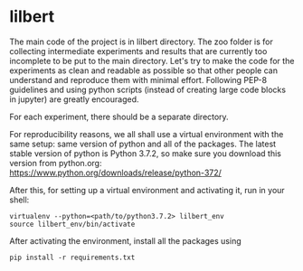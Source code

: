 # lilbert

The main code of the project is in lilbert directory. The zoo folder is for collecting intermediate experiments and results that are currently too incomplete to be put to the main directory. Let's try to make the code for the experiments as clean and readable as possible so that other people can understand and reproduce them with minimal effort. Following PEP-8 guidelines and using python scripts (instead of creating large code blocks in jupyter) are greatly encouraged.

For each experiment, there should be a separate directory.

For reproducibility reasons, we all shall use a virtual environment with the same setup: same version of python and all of the packages.
The latest stable version of python is Python 3.7.2, so make sure you download this version from python.org: https://www.python.org/downloads/release/python-372/

After this, for setting up a virtual environment and activating it, run in your shell:
```
virtualenv --python=<path/to/python3.7.2> lilbert_env
source lilbert_env/bin/activate
```
After activating the environment, install all the packages using
```
pip install -r requirements.txt
```
